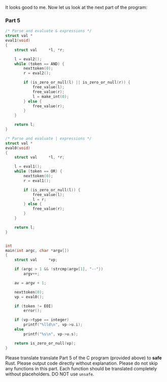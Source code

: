 
It looks good to me. Now let us look at the next part of the program:

### Part 5

```c
/* Parse and evaluate & expressions */
struct val *
eval1(void)
{
	struct val     *l, *r;

	l = eval2();
	while (token == AND) {
		nexttoken(0);
		r = eval2();

		if (is_zero_or_null(l) || is_zero_or_null(r)) {
			free_value(l);
			free_value(r);
			l = make_int(0);
		} else {
			free_value(r);
		}
	}

	return l;
}

/* Parse and evaluate | expressions */
struct val *
eval0(void)
{
	struct val     *l, *r;

	l = eval1();
	while (token == OR) {
		nexttoken(0);
		r = eval1();

		if (is_zero_or_null(l)) {
			free_value(l);
			l = r;
		} else {
			free_value(r);
		}
	}

	return l;
}


int
main(int argc, char *argv[])
{
	struct val     *vp;

	if (argc > 1 && !strcmp(argv[1], "--"))
		argv++;

	av = argv + 1;

	nexttoken(0);
	vp = eval0();

	if (token != EOI)
		error();

	if (vp->type == integer)
		printf("%lld\n", vp->u.i);
	else
		printf("%s\n", vp->u.s);

	return is_zero_or_null(vp);
}
```

Please translate translate Part 5 of the C program (provided above) to **safe** Rust. Please output code directly without explanation. Please do not skip any functions in this part. Each function should be translated completely without placeholders. DO NOT use `unsafe`.
